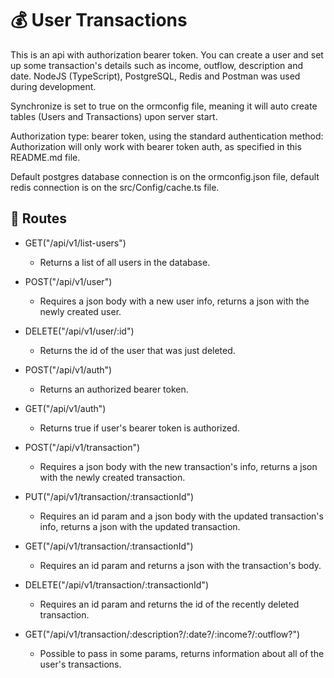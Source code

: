 # :moneybag: User Transactions

This is an api with authorization bearer token.
You can create a user and set up some transaction's details such as income, outflow, description and date.
NodeJS (TypeScript), PostgreSQL, Redis and Postman was used during development.

Synchronize is set to true on the ormconfig file, meaning it will auto create tables (Users and Transactions) upon server start.

Authorization type: bearer token, using the standard authentication method: 
Authorization will only work with bearer token auth, as specified in this README.md file.

Default postgres database connection is on the ormconfig.json file, default redis connection is on the src/Config/cache.ts file.

## :monorail: Routes
- GET("/api/v1/list-users")
  * Returns a list of all users in the database.
  
- POST("/api/v1/user")
  * Requires a json body with a new user info, returns a json with the newly created user.
  
- DELETE("/api/v1/user/:id")
  * Returns the id of the user that was just deleted.
  
- POST("/api/v1/auth")
  * Returns an authorized bearer token.
  
- GET("/api/v1/auth")
  * Returns true if user's bearer token is authorized.
  
- POST("/api/v1/transaction")
  * Requires a json body with the new transaction's info, returns a json with the newly created transaction.
  
- PUT("/api/v1/transaction/:transactionId")
  * Requires an id param and a json body with the updated transaction's info, returns a json with the updated transaction.
  
- GET("/api/v1/transaction/:transactionId")
  * Requires an id param and returns a json with the transaction's body.
  
- DELETE("/api/v1/transaction/:transactionId")
  * Requires an id param and returns the id of the recently deleted transaction.
  
- GET("/api/v1/transaction/:description?/:date?/:income?/:outflow?")
  * Possible to pass in some params, returns information about all of the user's transactions.

